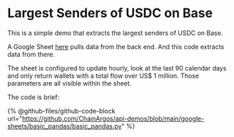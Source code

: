 # Largest Senders of USDC on Base

This is a simple demo that extracts the largest senders of USDC on Base.

A Google Sheet [here](https://docs.google.com/spreadsheets/d/1ZCqciEB89y5TF1j6BrthgMGUTc62CVa0vMp97dJKCPY/)
pulls data from the back end.
And this code extracts data from there.

The sheet is configured to update hourly, look at the last 90 calendar days and
only return wallets with a total flow over US$ 1 million.
Those parameters are all visible within the sheet.

The code is brief:

{% @github-files/github-code-block url="https://github.com/ChainArgos/api-demos/blob/main/google-sheets/basic_pandas/basic_pandas.py" %}
